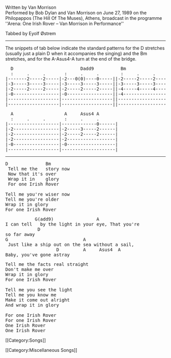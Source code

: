 Written by Van Morrison<br>
Performed by Bob Dylan and Van Morrison on June 27, 1989 on the
Philopappos (The Hill Of The Muses), Athens, broadcast in the
programme ''Arena: One Irish Rover – Van Morrison in Performance''<br>

Tabbed by Eyolf Østrem

----
The snippets of tab below indicate the standard patterns for the D
stretches (usually just a plain D when it accompanies the singing) and
the Bm stretches, and for the A-Asus4-A turn at the end of the bridge.

<pre class="tab">
  D                         Dadd9          Bm                        Bmadd11
  :     .     .       :     .     .        :     .     .       :     .     .
|-------2-----2-----|-2---0(0)----0-----||-2-----2-----2-----|-2---0(0)----0-----|
|-3-----3-----3-----|-3-----3-----3-----||-3-----3-----3-----|-3-----3-----3-----|
|-2-----2-----2-----|-2-----2-----2-----||-4-----4-----4-----|-4-----4-----4-----|
|-0-----------------|-0-----------------||-4-----------------|-4-----------------|
|-------------------|-------------------||-------------------|-------------------|
|-------------------|-------------------||-------------------|-------------------|
</pre>
<pre class="tab">
  A                   A     Asus4 A
  :     .     .       :     .     .
|-------------------|-------------0------|
|-2-----------------|-2-----3-----2------|
|-2-----------------|-2-----2-----2------|
|-2-----------------|-2------------------|
|-0-----------------|-0------------------|
|-------------------|--------------------|
</pre>

----
<pre class="verse">
D              Bm
 Tell me the   story now
 Now that it's over
 Wrap it in    glory
 For one Irish Rover

Tell me you're wiser now
Tell me you're older
Wrap it in glory
For one Irish Rover
</pre>

<pre class="bridge">
           G(add9)                A
I can tell   by the light in your eye, That you're
            D
so far away
G                            A
 Just like a ship out on the sea without a sail,
                   D         A     Asus4  A
Baby, you've gone astray
</pre>

<pre class="verse">
Tell me the facts real straight
Don't make me over
Wrap it in glory
For one Irish Rover

Tell me you see the light
Tell me you know me
Make it come out alright
And wrap it in glory

For one Irish Rover
For one Irish Rover
One Irish Rover
One Irish Rover
</pre>

[[Category:Songs]]

[[Category:Miscellaneous Songs]]